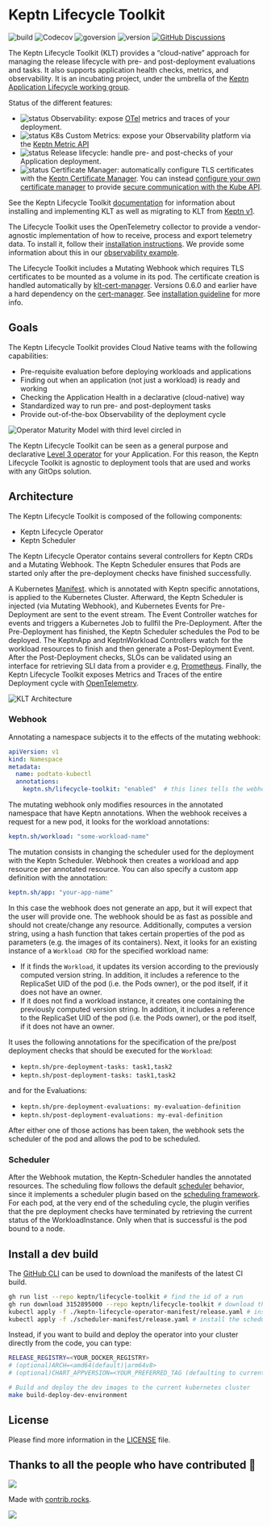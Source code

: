 # Keptn Lifecycle Toolkit

![build](https://img.shields.io/github/actions/workflow/status/keptn/lifecycle-toolkit/CI.yaml?branch=main)
![Codecov](https://img.shields.io/codecov/c/github/keptn/lifecycle-toolkit?token=KPGfrBb2sA)
![goversion](https://img.shields.io/github/go-mod/go-version/keptn/lifecycle-toolkit?filename=operator%2Fgo.mod)
![version](https://img.shields.io/github/v/release/keptn/lifecycle-toolkit)
[![GitHub Discussions](https://img.shields.io/github/discussions/keptn/lifecycle-toolkit)](https://github.com/keptn/lifecycle-toolkit/discussions)

The Keptn Lifecycle Toolkit (KLT) provides a “cloud-native” approach
for managing the release lifecycle
with pre- and post-deployment evaluations and tasks.
It also supports application health checks,
metrics, and observability.
It is an incubating project, under the umbrella of the
[Keptn Application Lifecycle working group](https://github.com/keptn/wg-app-lifecycle).

Status of the different features:

- ![status](https://img.shields.io/badge/status-stable-brightgreen)
  Observability: expose [OTel](https://opentelemetry.io/) metrics and traces of your deployment.
- ![status](https://img.shields.io/badge/status-alpha-orange)
  K8s Custom Metrics: expose your Observability platform via the [Keptn Metric API](https://lifecycle.keptn.sh/docs/implementing/evaluatemetrics/)
- ![status](https://img.shields.io/badge/status-alpha-orange)
  Release lifecycle: handle pre- and post-checks of your Application deployment.
- ![status](https://img.shields.io/badge/status-beta-yellow)
  Certificate Manager: automatically configure TLS certificates with the
  [Keptn Certificate Manager](https://lifecycle.keptn.sh/docs/concepts/architecture/cert-manager/).
  You can instead
  [configure your own certificate manager](https://lifecycle.keptn.sh/docs/install/cert-manager/) to provide
  [secure communication with the Kube API](https://kubernetes.io/docs/concepts/security/controlling-access/#transport-security).

<!---
alpha ![status](https://img.shields.io/badge/status-alpha-orange) )
beta ![status](https://img.shields.io/badge/status-beta-yellow) )
stable ![status](https://img.shields.io/badge/status-stable-brightgreen) )
-->

See the Keptn Lifecycle Toolkit
[documentation](https://lifecycle.keptn.sh/docs/)
for information about installing and implementing KLT
as well as migrating to KLT from
[Keptn v1](https://keptn.sh/docs/).


<!---x-release-please-end-->

The Lifecycle Toolkit uses the OpenTelemetry collector to provide a vendor-agnostic implementation of how to receive,
process and export telemetry data.
To install it, follow
their [installation instructions](https://opentelemetry.io/docs/collector/getting-started/).
We provide some information about this in our [observability example](./examples/support/observability/).

The Lifecycle Toolkit includes a Mutating Webhook which requires TLS certificates to be mounted as a volume in its pod.
The certificate creation
is handled automatically
by [klt-cert-manager](https://github.com/keptn/lifecycle-toolkit/blob/main/klt-cert-manager/README.md).
Versions 0.6.0
and earlier have a hard dependency on the [cert-manager](https://cert-manager.io).
See [installation guideline](https://github.com/keptn/lifecycle-toolkit/blob/main/docs/content/en/docs/snippets/tasks/install.md)
for more info.

## Goals

The Keptn Lifecycle Toolkit provides Cloud Native teams with
the following capabilities:

- Pre-requisite evaluation before deploying workloads and applications
- Finding out when an application (not just a workload) is ready and working
- Checking the Application Health in a declarative (cloud-native) way
- Standardized way to run pre- and post-deployment tasks
- Provide out-of-the-box Observability of the deployment cycle

![Operator Maturity Model with third level circled in](./assets/operator-maturity.jpg)

The Keptn Lifecycle Toolkit can be seen as a general purpose and declarative
[Level 3 operator](https://operatorframework.io/operator-capabilities/)
for your Application.
For this reason, the Keptn Lifecycle Toolkit is agnostic to deployment tools
that are used and works with any GitOps solution.

## Architecture

The Keptn Lifecycle Toolkit is composed of the following components:

- Keptn Lifecycle Operator
- Keptn Scheduler

The Keptn Lifecycle Operator contains several controllers for Keptn CRDs
and a Mutating Webhook.
The Keptn Scheduler ensures that Pods are started
only after the pre-deployment checks have finished successfully.

A Kubernetes
[Manifest](https://monokle.io/learn/kubernetes-manifest-files-explained#:~:text=Kubernetes%20Manifest%20files!-,What%20is%20a%20Kubernetes%20Manifest%20File%3F,you%20want%20in%20your%20cluster).
which is annotated with Keptn specific annotations,
is applied to the Kubernetes Cluster.
Afterward, the Keptn Scheduler is injected (via Mutating Webhook),
and Kubernetes Events for Pre-Deployment are sent to the event stream.
The Event Controller watches for events
and triggers a Kubernetes Job to fullfil the Pre-Deployment.
After the Pre-Deployment has finished,
the Keptn Scheduler schedules the Pod to be deployed.
The KeptnApp and KeptnWorkload Controllers
watch for the workload resources to finish
and then generate a Post-Deployment Event.
After the Post-Deployment checks,
SLOs can be validated using an interface
for retrieving SLI data from a provider
e.g, [Prometheus](https://prometheus.io/).
Finally, the Keptn Lifecycle Toolkit exposes Metrics and Traces
of the entire Deployment cycle with
[OpenTelemetry](https://opentelemetry.io/).

![KLT Architecture](./assets/architecture.png)

### Webhook

Annotating a namespace subjects it to the effects of the mutating webhook:

```yaml
apiVersion: v1
kind: Namespace
metadata:
  name: podtato-kubectl
  annotations:
    keptn.sh/lifecycle-toolkit: "enabled"  # this lines tells the webhook to handle the namespace
```

The mutating webhook only modifies resources in the annotated namespace
that have Keptn annotations.
When the webhook receives a request for a new pod,
it looks for the workload annotations:

```yaml
keptn.sh/workload: "some-workload-name"
```

The mutation consists in changing the scheduler used for the deployment
with the Keptn Scheduler.
Webhook then creates a workload and app resource per annotated resource.
You can also specify a custom app definition with the annotation:

```yaml
keptn.sh/app: "your-app-name"
```

In this case the webhook does not generate an app,
but it will expect that the user will provide one.
The webhook should be as fast as possible
and should not create/change any resource.
Additionally, computes a version string,
using a hash function that takes certain properties of the pod as parameters
(e.g. the images of its containers).
Next, it looks for an existing instance of a `Workload CRD`
for the specified workload name:

- If it finds the `Workload`,
  it updates its version according to the previously computed version string.
  In addition, it includes a reference to the ReplicaSet UID of the pod
  (i.e. the Pods owner),
  or the pod itself, if it does not have an owner.
- If it does not find a workload instance,
  it creates one containing the previously computed version string.
  In addition, it includes a reference to the ReplicaSet UID of the pod
  (i.e. the Pods owner), or the pod itself, if it does not have an owner.

It uses the following annotations for the specification
of the pre/post deployment checks that should be executed for the `Workload`:

- `keptn.sh/pre-deployment-tasks: task1,task2`
- `keptn.sh/post-deployment-tasks: task1,task2`

and for the Evaluations:

- `keptn.sh/pre-deployment-evaluations: my-evaluation-definition`
- `keptn.sh/post-deployment-evaluations: my-eval-definition`

After either one of those actions has been taken,
the webhook sets the scheduler of the pod
and allows the pod to be scheduled.

### Scheduler

After the Webhook mutation, the Keptn-Scheduler handles the annotated resources.
The scheduling flow follows the default
[scheduler](https://kubernetes.io/docs/concepts/scheduling-eviction/kube-scheduler/)
behavior,
since it implements a scheduler plugin based on the
[scheduling framework]( https://kubernetes.io/docs/concepts/scheduling-eviction/scheduling-framework/).
For each pod, at the very end of the scheduling cycle,
the plugin verifies that the pre deployment checks have terminated
by retrieving the current status of the WorkloadInstance.
Only when that is successful is the pod bound to a node.

## Install a dev build

The [GitHub CLI](https://cli.github.com/) can be used to download the manifests of the latest CI build.

```bash
gh run list --repo keptn/lifecycle-toolkit # find the id of a run
gh run download 3152895000 --repo keptn/lifecycle-toolkit # download the artifacts
kubectl apply -f ./keptn-lifecycle-operator-manifest/release.yaml # install the operator
kubectl apply -f ./scheduler-manifest/release.yaml # install the scheduler
```

Instead, if you want to build and deploy the operator into your cluster directly from the code, you can type:

```bash
RELEASE_REGISTRY=<YOUR_DOCKER_REGISTRY>
# (optional)ARCH=<amd64(default)|arm64v8>
# (optional)CHART_APPVERSION=<YOUR_PREFERRED_TAG (defaulting to current time)>

# Build and deploy the dev images to the current kubernetes cluster
make build-deploy-dev-environment

```

## License

Please find more information in the [LICENSE](LICENSE) file.

## Thanks to all the people who have contributed 💜

<!-- markdownlint-disable-next-line MD033 -->
<a href="https://github.com/keptn/lifecycle-toolkit/graphs/contributors">
<!-- markdownlint-disable-next-line MD033 -->
  <img src="https://contrib.rocks/image?repo=keptn/lifecycle-toolkit" />
</a>

Made with [contrib.rocks](https://contrib.rocks).

<!-- markdownlint-disable-next-line MD033 MD013 -->
<img referrerpolicy="no-referrer-when-downgrade" src="https://static.scarf.sh/a.png?x-pxid=858843d8-8da2-4ce5-a325-e5321c770a78" />
